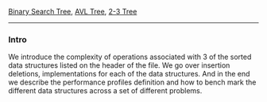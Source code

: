 [Binary Search Tree](Binary%20Search%20Tree.md), [AVL Tree](AVL%20Tree.md), [2-3 Tree](2-3%20Tree.md)


---
### **Intro**

We introduce the complexity of operations associated with 3 of the sorted data structures listed on the header of the file. We go over insertion deletions, implementations for each of the data structures. And in the end we describe the performance profiles definition and how to bench mark the different data structures across a set of different problems. 



